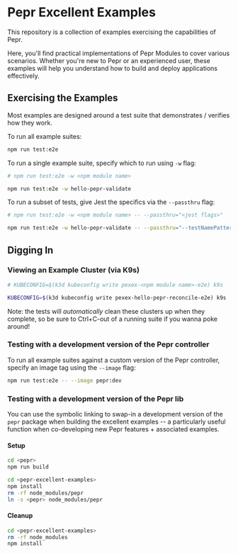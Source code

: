 # Pepr Excellent Examples

This repository is a collection of examples exercising the capabilities of Pepr.

Here, you'll find practical implementations of Pepr Modules to cover various scenarios. Whether you're new to Pepr or an experienced user, these examples will help you understand how to build and deploy applications effectively.

## Exercising the Examples

Most examples are designed around a test suite that demonstrates / verifies how they work.

To run all example suites:

```sh
npm run test:e2e
```

To run a single example suite, specify which to run using `-w` flag:

```sh
# npm run test:e2e -w <npm module name>

npm run test:e2e -w hello-pepr-validate
```

To run a subset of tests, give Jest the specifics via the `--passthru` flag:

```sh
# npm run test:e2e -w <npm module name> -- --passthru="<jest flags>"

npm run test:e2e -w hello-pepr-validate -- --passthru="--testNamePattern='validate creates'"
```

## Digging In

### Viewing an Example Cluster (via K9s)

```sh
# KUBECONFIG=$(k3d kubeconfig write pexex-<npm module name>-e2e) k9s

KUBECONFIG=$(k3d kubeconfig write pexex-hello-pepr-reconcile-e2e) k9s
``` 
 Note: the tests will _automatically_ clean these clusters up when they complete, so be sure to Ctrl+C-out of a running suite if you wanna poke around!



### Testing with a development version of the Pepr controller

To run all example suites against a custom version of the Pepr controller, specify an image tag using the `--image` flag:

```sh
npm run test:e2e -- --image pepr:dev
```


### Testing with a development version of the Pepr lib

You can use the symbolic linking to swap-in a development version of the `pepr` package when building the excellent examples -- a particularly useful function when co-developing new Pepr features + associated examples.

#### Setup

```sh
cd <pepr>
npm run build

cd <pepr-excellent-examples>
npm install
rm -rf node_modules/pepr
ln -s <pepr> node_modules/pepr
```

#### Cleanup

```sh
cd <pepr-excellent-examples>
rm -rf node_modules
npm install
```